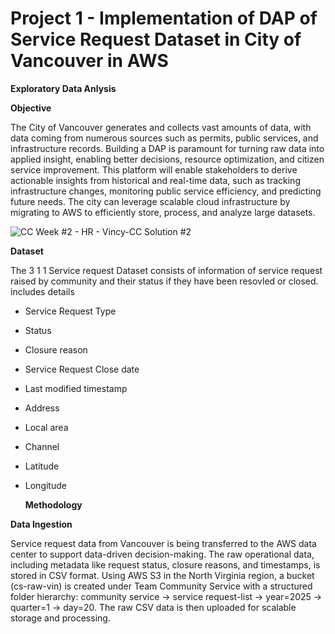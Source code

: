 # **Project 1** - Implementation of DAP of Service Request Dataset in City of Vancouver in AWS

**Exploratory Data Anlysis**

**Objective** 	

The City of Vancouver generates and collects vast amounts of data, with data coming from numerous sources such as permits, public services, and infrastructure records. Building a DAP is paramount for turning raw data into applied insight, enabling better decisions, resource optimization, and citizen service improvement. This platform will enable stakeholders to derive actionable insights from historical and real-time data, such as tracking infrastructure changes, monitoring public service efficiency, and predicting future needs. The city can leverage scalable cloud infrastructure by migrating to AWS to efficiently store, process, and analyze large datasets. 

![CC Week #2 - HR - Vincy-CC Solution #2](https://github.com/user-attachments/assets/77e3e8bf-a02c-460e-b039-66425f2b3887)

**Dataset**

The 3 1 1 Service request Dataset consists of information of service request raised by community and their status if they have been resovled or closed. includes details
- Service Request Type
- Status
- Closure reason
- Service Request Close date
- Last modified timestamp
- Address
- Local area
- Channel
- Latitude
- Longitude

  **Methodology**
  
 **Data Ingestion**

  Service request data from Vancouver is being transferred to the AWS data center to support data-driven decision-making. The raw operational data, including metadata like request status, closure reasons, and timestamps, is stored in CSV format. Using AWS S3 in the North Virginia region, a bucket (cs-raw-vin) is created under Team Community Service with a structured folder hierarchy: community service → service request-list → year=2025 → quarter=1 → day=20. The raw CSV data is then uploaded for scalable storage and processing.

  
